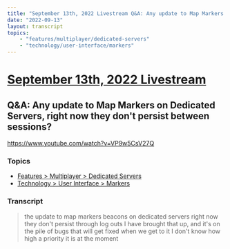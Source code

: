 ```yaml
---
title: "September 13th, 2022 Livestream Q&A: Any update to Map Markers on Dedicated Servers, right now they don't persist between sessions?"
date: "2022-09-13"
layout: transcript
topics:
    - "features/multiplayer/dedicated-servers"
    - "technology/user-interface/markers"
---
```

# [September 13th, 2022 Livestream](../2022-09-13.md)
## Q&A: Any update to Map Markers on Dedicated Servers, right now they don't persist between sessions?
https://www.youtube.com/watch?v=VP9w5CsV27Q

### Topics
* [Features > Multiplayer > Dedicated Servers](../topics/features/multiplayer/dedicated-servers.md)
* [Technology > User Interface > Markers](../topics/technology/user-interface/markers.md)

### Transcript

> the update to map markers beacons on dedicated servers right now they don't persist through log outs I have brought that up, and it's on the pile of bugs that will get fixed when we get to it I don't know how high a priority it is at the moment
